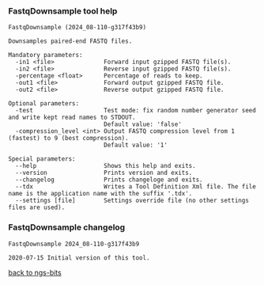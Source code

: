 ### FastqDownsample tool help
	FastqDownsample (2024_08-110-g317f43b9)
	
	Downsamples paired-end FASTQ files.
	
	Mandatory parameters:
	  -in1 <file>              Forward input gzipped FASTQ file(s).
	  -in2 <file>              Reverse input gzipped FASTQ file(s).
	  -percentage <float>      Percentage of reads to keep.
	  -out1 <file>             Forward output gzipped FASTQ file.
	  -out2 <file>             Reverse output gzipped FASTQ file.
	
	Optional parameters:
	  -test                    Test mode: fix random number generator seed and write kept read names to STDOUT.
	                           Default value: 'false'
	  -compression_level <int> Output FASTQ compression level from 1 (fastest) to 9 (best compression).
	                           Default value: '1'
	
	Special parameters:
	  --help                   Shows this help and exits.
	  --version                Prints version and exits.
	  --changelog              Prints changeloge and exits.
	  --tdx                    Writes a Tool Definition Xml file. The file name is the application name with the suffix '.tdx'.
	  --settings [file]        Settings override file (no other settings files are used).
	
### FastqDownsample changelog
	FastqDownsample 2024_08-110-g317f43b9
	
	2020-07-15 Initial version of this tool.
[back to ngs-bits](https://github.com/imgag/ngs-bits)